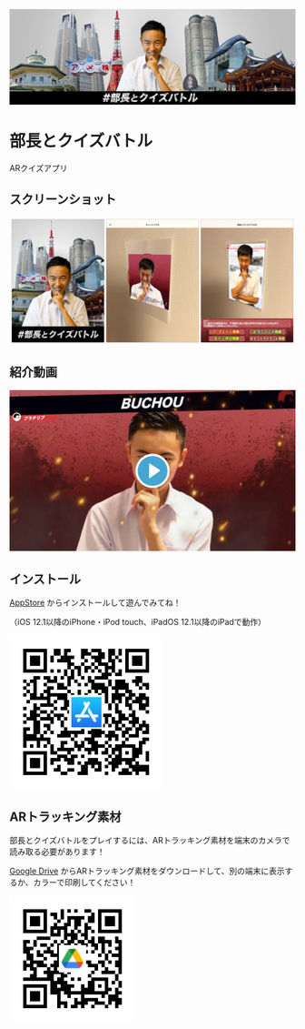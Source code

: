 ![logo](readme/key_visual_header.jpeg)

# 部長とクイズバトル
ARクイズアプリ

## スクリーンショット
![](readme/screenshots.jpeg)

## 紹介動画
[![thumbnail](readme/thumbnail.jpg)](https://twitter.com/burachiribu/status/1172113185446350854/video/1)

## インストール
[AppStore](https://apps.apple.com/jp/app/id1479295376) からインストールして遊んでみてね！

（iOS 12.1以降のiPhone・iPod touch、iPadOS 12.1以降のiPadで動作）

![](readme/qr_appstore.png)

## ARトラッキング素材
部長とクイズバトルをプレイするには、ARトラッキング素材を端末のカメラで読み取る必要があります！


[Google Drive](https://apps.apple.com/jp/app/id1479295376) からARトラッキング素材をダウンロードして、別の端末に表示するか、カラーで印刷してください！

![](readme/qr_googledrive.png)